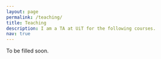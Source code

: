 ```yaml
---
layout: page
permalink: /teaching/
title: Teaching
description: I am a TA at UiT for the following courses.
nav: true
---
```


To be filled soon.
